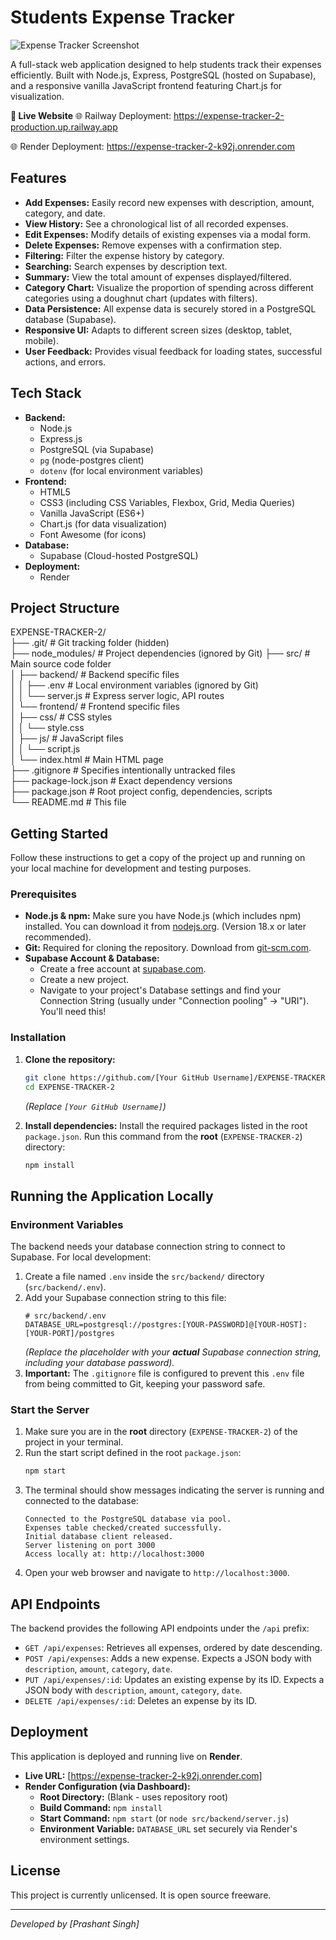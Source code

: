 # Students Expense Tracker

![Expense Tracker Screenshot](https://github.com/user-attachments/assets/f29c7033-c1f1-4682-8d8d-b47c87089447)

A full-stack web application designed to help students track their expenses efficiently. Built with Node.js, Express, PostgreSQL (hosted on Supabase), and a responsive vanilla JavaScript frontend featuring Chart.js for visualization.

**🚀 Live Website**
🌐 Railway Deployment: https://expense-tracker-2-production.up.railway.app

🌐 Render Deployment: https://expense-tracker-2-k92j.onrender.com<!-- <<< REPLACE THIS URL -->

## Features

*   **Add Expenses:** Easily record new expenses with description, amount, category, and date.
*   **View History:** See a chronological list of all recorded expenses.
*   **Edit Expenses:** Modify details of existing expenses via a modal form.
*   **Delete Expenses:** Remove expenses with a confirmation step.
*   **Filtering:** Filter the expense history by category.
*   **Searching:** Search expenses by description text.
*   **Summary:** View the total amount of expenses displayed/filtered.
*   **Category Chart:** Visualize the proportion of spending across different categories using a doughnut chart (updates with filters).
*   **Data Persistence:** All expense data is securely stored in a PostgreSQL database (Supabase).
*   **Responsive UI:** Adapts to different screen sizes (desktop, tablet, mobile).
*   **User Feedback:** Provides visual feedback for loading states, successful actions, and errors.

## Tech Stack

*   **Backend:**
    *   Node.js
    *   Express.js
    *   PostgreSQL (via Supabase)
    *   `pg` (node-postgres client)
    *   `dotenv` (for local environment variables)
*   **Frontend:**
    *   HTML5
    *   CSS3 (including CSS Variables, Flexbox, Grid, Media Queries)
    *   Vanilla JavaScript (ES6+)
    *   Chart.js (for data visualization)
    *   Font Awesome (for icons)
*   **Database:**
    *   Supabase (Cloud-hosted PostgreSQL)
*   **Deployment:**
    *   Render

## Project Structure
EXPENSE-TRACKER-2/                                                                                                                                          
├── .git/ # Git tracking folder (hidden)                                                                                                                    
├── node_modules/ # Project dependencies (ignored by Git)
├── src/ # Main source code folder                                                                                                                          
│ ├── backend/ # Backend specific files                                                                                                                     
│ │ ├── .env # Local environment variables (ignored by Git)                                                                                                 
│ │ └── server.js # Express server logic, API routes                                                                                                        
│ └── frontend/ # Frontend specific files                                                                                                                   
│ ├── css/ # CSS styles                                                                                                                                     
│ │ └── style.css                                                                                                                                           
│ ├── js/ # JavaScript files                                                                                                                                
│ │ └── script.js                                                                                                                                           
│ └── index.html # Main HTML page                                                                                                                           
├── .gitignore # Specifies intentionally untracked files                                                                                                    
├── package-lock.json # Exact dependency versions                                                                                                           
├── package.json # Root project config, dependencies, scripts                                                                                               
└── README.md # This file                                                                                                                                   

## Getting Started

Follow these instructions to get a copy of the project up and running on your local machine for development and testing purposes.

### Prerequisites

*   **Node.js & npm:** Make sure you have Node.js (which includes npm) installed. You can download it from [nodejs.org](https://nodejs.org/). (Version 18.x or later recommended).
*   **Git:** Required for cloning the repository. Download from [git-scm.com](https://git-scm.com/).
*   **Supabase Account & Database:**
    *   Create a free account at [supabase.com](https://supabase.com/).
    *   Create a new project.
    *   Navigate to your project's Database settings and find your Connection String (usually under "Connection pooling" -> "URI"). You'll need this!

### Installation

1.  **Clone the repository:**
    ```bash
    git clone https://github.com/[Your GitHub Username]/EXPENSE-TRACKER-2.git
    cd EXPENSE-TRACKER-2
    ```
    *(Replace `[Your GitHub Username]`)*

2.  **Install dependencies:** Install the required packages listed in the root `package.json`. Run this command from the **root** (`EXPENSE-TRACKER-2`) directory:
    ```bash
    npm install
    ```

## Running the Application Locally

### Environment Variables

The backend needs your database connection string to connect to Supabase. For local development:

1.  Create a file named `.env` inside the `src/backend/` directory (`src/backend/.env`).
2.  Add your Supabase connection string to this file:
    ```dotenv
    # src/backend/.env
    DATABASE_URL=postgresql://postgres:[YOUR-PASSWORD]@[YOUR-HOST]:[YOUR-PORT]/postgres
    ```
    *(Replace the placeholder with your **actual** Supabase connection string, including your database password).*
3.  **Important:** The `.gitignore` file is configured to prevent this `.env` file from being committed to Git, keeping your password safe.

### Start the Server

1.  Make sure you are in the **root** directory (`EXPENSE-TRACKER-2`) of the project in your terminal.
2.  Run the start script defined in the root `package.json`:
    ```bash
    npm start
    ```
3.  The terminal should show messages indicating the server is running and connected to the database:
    ```
    Connected to the PostgreSQL database via pool.
    Expenses table checked/created successfully.
    Initial database client released.
    Server listening on port 3000
    Access locally at: http://localhost:3000
    ```
4.  Open your web browser and navigate to `http://localhost:3000`.

## API Endpoints

The backend provides the following API endpoints under the `/api` prefix:

*   `GET /api/expenses`: Retrieves all expenses, ordered by date descending.
*   `POST /api/expenses`: Adds a new expense. Expects a JSON body with `description`, `amount`, `category`, `date`.
*   `PUT /api/expenses/:id`: Updates an existing expense by its ID. Expects a JSON body with `description`, `amount`, `category`, `date`.
*   `DELETE /api/expenses/:id`: Deletes an expense by its ID.

## Deployment

This application is deployed and running live on **Render**.

*   **Live URL:** [https://expense-tracker-2-k92j.onrender.com] <!-- <<< REPLACE THIS URL -->
*   **Render Configuration (via Dashboard):**
    *   **Root Directory:** (Blank - uses repository root)
    *   **Build Command:** `npm install`
    *   **Start Command:** `npm start` (or `node src/backend/server.js`)
    *   **Environment Variable:** `DATABASE_URL` set securely via Render's environment settings.

## License

This project is currently unlicensed. It is open source freeware.

---

*Developed by [Prashant Singh]* <!-- Optional: Add your name/link -->
